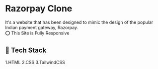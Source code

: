 <h1>Razorpay Clone</h1>
It's a website that has been designed to mimic the design of the popular Indian payment gateway, Razorpay.
<br>
⭕ This Site is Fully Responsive

<h2>📌 Tech Stack</h2>
1.HTML  
2.CSS  
3.TailwindCSS 

